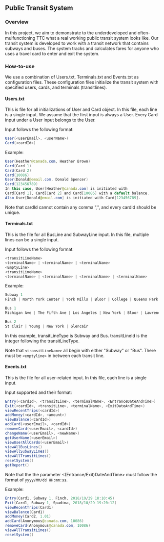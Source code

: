 ## Public Transit System

### Overview

In this project, we aim to demonstrate to the underdeveloped and often-mulfunctioning TTC what a real working public transit system looks like. Our transit system is developed to work with a transit network that contains subways and buses. The system tracks and calculates fares for anyone who uses a travel card to enter and exit the system.

### How-to-use

We use a combination of Users.txt, Terminals.txt and Events.txt as configuration files. These configuration files initialize the transit system with specified users, cards, and terminals (transitlines). 

#### Users.txt

This is file for all initializations of User and Card object. In this file, each line is a single input.
We assume that the first input is always a User. Every Card input under a User input belongs to the User.

Input follows the following format:

``` Java
User(<userEmail>, <userName>)
Card(<cardId>)
```

Example:
``` Java
User(Heather@canada.com, Heather Brown)
Card(Card 1)
Card(Card 2)
Card(10086)
User(Donald@email.com, Donald Spencer)
Card(123456789)
In this case, User[Heather@canada.com] is initiated with
Card[Card 1], Card[Card 2] and Card[10086] with a default balance.
Also User[Donald@email.com] is initiated with Card[123456789].
```

Note that cardId cannot contain any comma ",", and every cardId should be unique.



#### Terminals.txt

This is the file for all BusLine and SubwayLine input. In this file, multiple lines can be a single input.

Input follows the following format:
``` Java
<transitLineName>
<terminalName> | <terminalName> | <terminalName>
<EmptyLine>
<transitLineName>
<terminalName> | <terminalName> | <terminalName> | <terminalName>
```
Example:
``` Java
Subway 1
Finch | North York Center | York Mills | Bloor | College | Queens Park | Spadina

Bus 1
Michigan Ave | The Fifth Ave | Los Angeles | New York | Bloor | Lawrence Ave West

Bus 2
St Clair | Young | New York | Glencair
```
In this example, transitLineType is Subway and Bus. transitLineId is the integer following the transitLineType.

Note that `<transitLineName>` all begin with either "Subway" or "Bus".
There must be `<emptyline>` in between each transit line.



#### Events.txt

This is the file for all user-related input. In this file, each line is a single input.

Input supported and their format:
``` Java
Entry(<cardId>, <transitLine>, <terminalName>, <EntranceDateAndTime>)
Exit(<cardId>, <transitLine>, <terminalName>, <ExitDateAndTime>)
viewRecentTrips(<cardId>)
addMoney(<cardId>, <amount>)
viewBalance(<cardId>)
addCard(<userEmail>, <cardId>)
removeCard(<userEmail>, <cardId>)
changeName(<userEmail>, <newName>)
getUserName(<userEmail>)
viewUserAllCards(<userEmail>)
viewAllBusLines()
viewAllSubwayLines()
viewAllTransitLines()
resetSystem()
getReport()
```
Note that the the parameter <(Entrance/Exit)DateAndTime> must follow the format of `yyyy/MM/dd HH:mm:ss`.

Example:

``` Java
Entry(Card1, Subway 1, Finch, 2018/10/29 18:10:45)
Exit(Card1, Subway 1, Spadina, 2018/10/29 19:20:12)
viewRecentTrips(Card1)
viewBalance(Card1)
addMoney(Card2, 1.01)
addCard(Anonymous@canada.com, 10086)
removeCard(Anonymous@canada.com, 10086)
viewAllTransitLines()
resetSystem()
```

